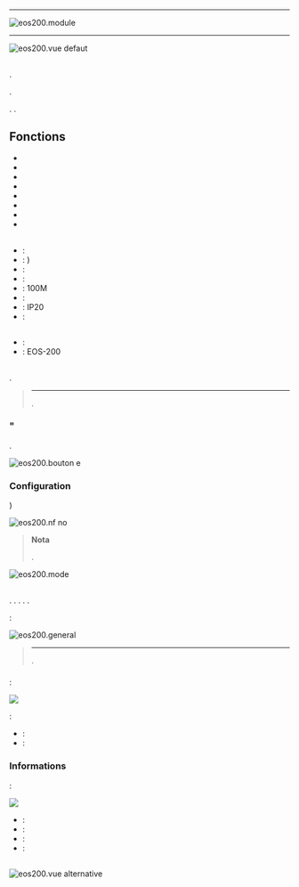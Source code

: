 # 

****

![eos200.module](images/eos200/eos200.module.jpg)

****

![eos200.vue defaut](images/eos200/eos200.vue-defaut.jpg)

## 

.

.

. . 

## Fonctions

-   
-   
-   
-   
-   
-   
-   
-   

## 

-    : 
-    : )
-    : 
-    : 
-    : 100M
-    : 
-    : IP20
-    : 

## 

-    : 
-    : EOS-200

## 

 [](https://doc.jeedom.com/es_ES/plugins/automation%20protocol/edisio/).

> ****
>
> .

### "

.

![eos200.bouton e](images/eos200/eos200.bouton-e.jpg)

### Configuration

)

![eos200.nf no](images/eos200/eos200.nf-no.jpg)

> **Nota**
>
> .

![eos200.mode](images/eos200/eos200.mode.jpg)

## 

. . . . .

 :

![eos200.general](images/eos200/eos200.general.jpg)

> ****
>
> .

###  

 :

![](images/eos200/eos200.commandes.jpg)

 :

-    : 
-    : 

### Informations

 :

![](images/eos200/eos200.informations.jpg)

-    : 
-    : 
-    : 
-    : 

## 

![eos200.vue alternative](images/eos200/eos200.vue-alternative.jpg)
